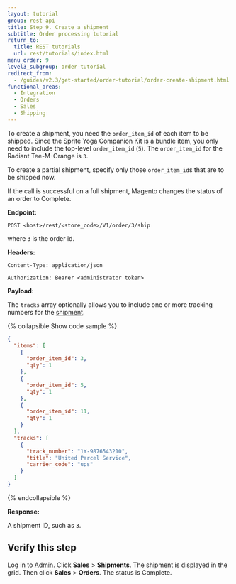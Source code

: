 ```yaml
---
layout: tutorial
group: rest-api
title: Step 9. Create a shipment
subtitle: Order processing tutorial
return_to:
  title: REST tutorials
  url: rest/tutorials/index.html
menu_order: 9
level3_subgroup: order-tutorial
redirect_from:
  - /guides/v2.3/get-started/order-tutorial/order-create-shipment.html
functional_areas:
  - Integration
  - Orders
  - Sales
  - Shipping
---
```


To create a shipment, you need the `order_item_id` of each item to be shipped. Since the Sprite Yoga Companion Kit is a bundle item, you only need to include the top-level `order_item_id` (`5`). The `order_item_id` for the Radiant Tee-M-Orange is `3`.

To create a partial shipment, specify only those `order_item_id`s that are to be shipped now.

If the call is successful on a full shipment, Magento changes the status of an order to Complete.

**Endpoint:**

`POST <host>/rest/<store_code>/V1/order/3/ship`

where `3` is the order id.

**Headers:**

`Content-Type: application/json`

`Authorization: Bearer <administrator token>`

**Payload:**

The `tracks` array optionally allows you to include one or more tracking numbers for the [shipment](https://glossary.magento.com/shipment).

{% collapsible Show code sample %}

```json
{
  "items": [
    {
      "order_item_id": 3,
      "qty": 1
    },
    {
      "order_item_id": 5,
      "qty": 1
    },
    {
      "order_item_id": 11,
      "qty": 1
    }
  ],
  "tracks": [
    {
      "track_number": "1Y-9876543210",
      "title": "United Parcel Service",
      "carrier_code": "ups"
    }
  ]
}
```

{% endcollapsible %}

**Response:**

A shipment ID, such as `3`.

## Verify this step

Log in to [Admin](https://glossary.magento.com/admin). Click **Sales** > **Shipments**. The shipment is displayed in the grid. Then click **Sales** > **Orders**. The status is Complete.
